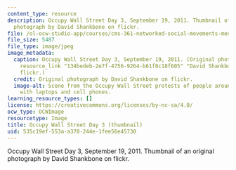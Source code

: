```yaml
---
content_type: resource
description: Occupy Wall Street Day 3, September 19, 2011. Thumbnail of an original
  photograph by David Shankbone on flickr.
file: /ol-ocw-studio-app/courses/cms-361-networked-social-movements-media-mobilization-spring-2014/535c19ef553aa370244e1fee56e45730_cms-361s14-th.jpg
file_size: 5487
file_type: image/jpeg
image_metadata:
  caption: Occupy Wall Street Day 3, September 19, 2011. (Original photograph by {{%
    resource_link "134bedeb-2e7f-4756-9264-b61f8c18f605" "David Shankbone" %}} on
    flickr.)
  credit: Original photograph by David Shankbone on flickr.
  image-alt: Scene from the Occupy Wall Street protests of people around a table covered
    with laptops and cell phones.
learning_resource_types: []
license: https://creativecommons.org/licenses/by-nc-sa/4.0/
ocw_type: OCWImage
resourcetype: Image
title: Occupy Wall Street Day 3 (thumbnail)
uid: 535c19ef-553a-a370-244e-1fee56e45730
---
```

Occupy Wall Street Day 3, September 19, 2011. Thumbnail of an original photograph by David Shankbone on flickr.